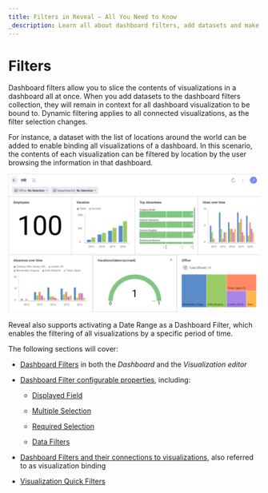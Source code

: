 ```yaml
---
title: Filters in Reveal – All You Need to Know
_description: Learn all about dashboard filters, add datasets and make each visualization unique in Reveal.
---
```


# Filters

Dashboard filters allow you to slice the contents of visualizations in a
dashboard all at once. When you add datasets to the dashboard filters
collection, they will remain in context for all dashboard visualization
to be bound to. Dynamic filtering applies to all connected
visualizations, as the filter selection changes.

For instance, a dataset with the list of locations around the world can
be added to enable binding all visualizations of a dashboard. In this
scenario, the contents of each visualization can be filtered by location
by the user browsing the information in that dashboard.

![Dashboard filter by location added in the Dashboard editor](images/sample-dashboard-filters.png)

Reveal also supports activating a Date Range as a Dashboard Filter,
which enables the filtering of all visualizations by a specific period
of time.

The following sections will cover:

  - [Dashboard Filters](filters-dashboard.md) in both the *Dashboard* and
    the *Visualization editor*

  - [Dashboard Filter configurable properties](filters-dashboard-properties.md), including:

      - [Displayed Field](filters-dashboard-properties.md#displayed-field)

      - [Multiple Selection](filters-dashboard-properties.md#multiple-selection)

      - [Required Selection](filters-dashboard-properties.md#required-selection)

      - [Data Filters](filters-dashboard-properties.md#data-filters)

  - [Dashboard Filters and their connections to visualizations](filters-connecting.md), also
    referred to as visualization binding

  - [Visualization Quick Filters](filters-visualization.md)
